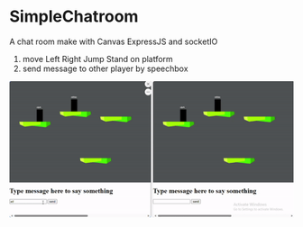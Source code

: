 ﻿# SimpleChatroom
A chat room make with Canvas ExpressJS and socketIO
 1. move Left Right Jump Stand on platform
 2. send message to other player by speechbox

  
![](https://github.com/pexslipper/SimpleChatroom/blob/main/chatroomgif.gif)


